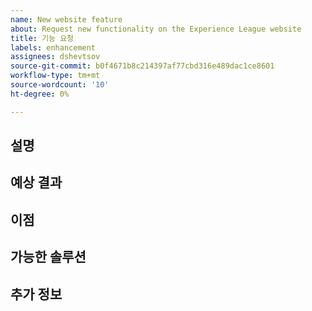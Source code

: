```yaml
---
name: New website feature
about: Request new functionality on the Experience League website
title: 기능 요청
labels: enhancement
assignees: dshevtsov
source-git-commit: b0f4671b8c214397af77cbd316e489dac1ce8601
workflow-type: tm+mt
source-wordcount: '10'
ht-degree: 0%

---
```



## 설명

<!-- (REQUIRED) Describe the feature you want added. -->

## 예상 결과

<!-- (REQUIRED) What is the expected result or behavior of this feature? -->

## 이점

<!-- (REQUIRED) How does this feature improve the docs experience? -->

## 가능한 솔루션

<!-- (OPTIONAL) What would a solution for this issue look like? -->

## 추가 정보

<!-- (OPTIONAL) What other information can you provide about this feature? -->

<!--
Thank you for taking the time to report this issue!
GitHub Issues in this repo should only relate to this project's codebase.

Before submitting this issue, please make sure you are complying with our Code of Conduct:
https://github.com/AdobeDocs/commerce-operations.en/blob/main/code-of-conduct.md

Issues that do not comply with our Code of Conduct or do not contain enough information may be closed at the maintainers' discretion.

Feel free to remove this section before creating this issue.
-->
